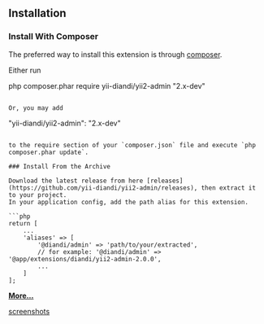 Installation
------------

### Install With Composer

The preferred way to install this extension is through [composer](http://getcomposer.org/download/).

Either run


php composer.phar require yii-diandi/yii2-admin "2.x-dev"
```

Or, you may add

```
"yii-diandi/yii2-admin": "2.x-dev"
```

to the require section of your `composer.json` file and execute `php composer.phar update`.

### Install From the Archive

Download the latest release from here [releases](https://github.com/yii-diandi/yii2-admin/releases), then extract it to your project.
In your application config, add the path alias for this extension.

```php
return [
    ...
    'aliases' => [
        '@diandi/admin' => 'path/to/your/extracted',
        // for example: '@diandi/admin' => '@app/extensions/diandi/yii2-admin-2.0.0',
        ...
    ]
];
```

[**More...**](docs/guide/configuration.md)

[screenshots](https://goo.gl/r8RizT)
